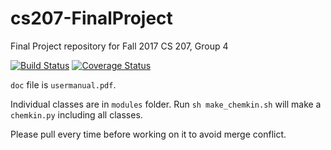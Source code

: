 # cs207-FinalProject
Final Project repository for Fall 2017 CS 207, Group 4

[![Build Status](https://travis-ci.org/cs207group4/cs207-FinalProject.svg?branch=master)](https://travis-ci.org/cs207group4/cs207-FinalProject)
[![Coverage Status](https://coveralls.io/repos/github/cs207group4/cs207-FinalProject/badge.svg?branch=master&maxAge=0)](https://coveralls.io/github/cs207group4/cs207-FinalProject?branch=master)

`doc` file is `usermanual.pdf`.

Individual classes are in `modules` folder. Run `sh make_chemkin.sh` will make a `chemkin.py` including all classes.

Please pull every time before working on it to avoid merge conflict.
